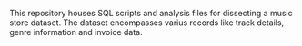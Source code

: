 This repository houses SQL scripts and analysis files for dissecting a music store dataset. The dataset encompasses varius records like track details, genre information and invoice data.
